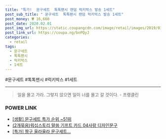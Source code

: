 ```yaml
--- 
title: "특가!  문구세트  톡톡팬시 랜덤 럭키박스 발송 1세트" 
post_sub_title: " 문구세트  톡톡팬시 랜덤 럭키박스 발송 1세트" 
post_money: ₩ 16,660 
post_date: 2020.02.01 
post_img_url: https://static.coupangcdn.com/image/retail/images/2019/01/29/11/0/622b3ad6-f160-4e53-983f-8ce0505892b6.jpg 
post_link_url: https://coupa.ng/bnPQyJ 
categories: 
  - retail 
tags: 
  - 문구세트 
  - 톡톡팬시 
  - 럭키박스 
  - 1세트 
--- 
```

  #문구세트 #톡톡팬시 #럭키박스 #1세트 
<hr> 

> 일을 몰고 가라. 그렇지 않으면 일이 너를 몰고 갈 것이다. - 프랭클린 


### POWER LINK

* <a href="https://blog.naver.com/sakai111/221792112130" target="_blank"> [생활] 문구세트 특가 순위 ~51위</a>
* <a href="https://blog.naver.com/fasyy4321/221791923238" target="_blank">(2개묶음)워십스토리 말씀 기프트 카드 04사랑 디자인문구</a>
* <a href="https://blog.naver.com/an0733/221792752005" target="_blank">[특가] 짱구 울라울라 문구세트...</a>
